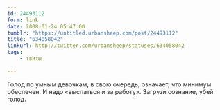 ```yaml
---
id: 24493112
form: link
date: 2008-01-24 05:47:00
tumblr: "https://untitled.urbansheep.com/post/24493112"
title: "634058042"
linkurl: http://twitter.com/urbansheep/statuses/634058042
tags:
    - твиты

---
```

<p>Голод по умным девочкам, в свою очередь, означает, что минимум обеспечен. И надо «выспаться и за работу». Загрузи сознание, убей голод.</p>
